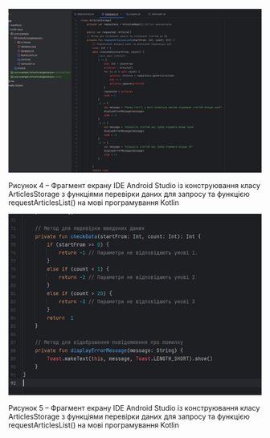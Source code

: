 ![ConstructMethod1](/3-SoftwareConstruction/2-IDE/ConstructMethod.jpg)
<div>
  <p>Рисунок 4 – Фрагмент екрану IDE Android Studio із конструювання класу ArticlesStorage з функціями перевірки даних для запросу та функцією requestArticlesList() на мові програмування Kotlin</p>
</div>

![ConstructMethod2](/3-SoftwareConstruction/2-IDE/ConstructMethod2.jpg)
<div>
  <p>Рисунок 5 – Фрагмент екрану IDE Android Studio із конструювання класу ArticlesStorage з функціями перевірки даних для запросу та функцією requestArticlesList() на мові програмування Kotlin</p>
</div>

